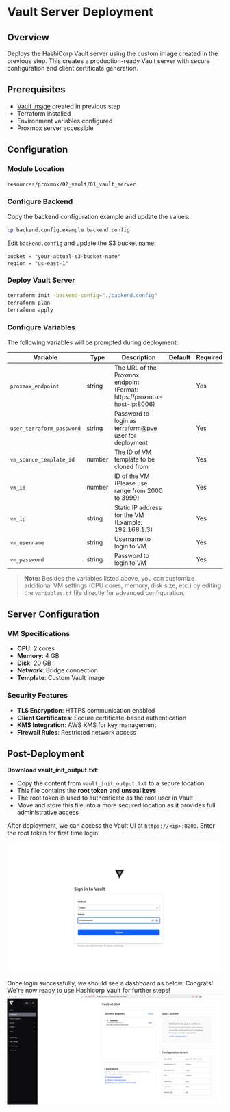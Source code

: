 # Vault Server Deployment

## Overview

Deploys the HashiCorp Vault server using the custom image created in the previous step. This creates a production-ready Vault server with secure configuration and client certificate generation.

## Prerequisites

- [Vault image](./vault_image.md) created in previous step
- Terraform installed
- Environment variables configured
- Proxmox server accessible

## Configuration

### Module Location

```bash
resources/proxmox/02_vault/01_vault_server
```

### Configure Backend

Copy the backend configuration example and update the values:

```bash
cp backend.config.example backend.config
```

Edit `backend.config` and update the S3 bucket name:

```hcl
bucket = "your-actual-s3-bucket-name"
region = "us-east-1"
```

### Deploy Vault Server

```bash
terraform init -backend-config="./backend.config"
terraform plan
terraform apply
```

### Configure Variables

The following variables will be prompted during deployment:

| Variable | Type | Description | Default | Required |
|---|---|---|---|---|
| `proxmox_endpoint` | string | The URL of the Proxmox endpoint (Format: https://proxmox-host-ip:8006) |  | Yes |
| `user_terraform_password` | string | Password to login as terraform@pve user for deployment |  | Yes |
| `vm_source_template_id` | number | The ID of VM template to be cloned from | | Yes |
| `vm_id` | number | ID of the VM (Please use range from 2000 to 3999) |  | Yes |
| `vm_ip` | string | Static IP address for the VM (Example: 192.168.1.3) |  | Yes |
| `vm_username` | string | Username to login to VM |  | Yes |
| `vm_password` | string | Password to login to VM |  | Yes |

> **Note:** Besides the variables listed above, you can customize additional VM settings (CPU cores, memory, disk size, etc.) by editing the `variables.tf` file directly for advanced configuration.

## Server Configuration

### **VM Specifications**
- **CPU**: 2 cores
- **Memory**: 4 GB
- **Disk**: 20 GB
- **Network**: Bridge connection
- **Template**: Custom Vault image

### **Security Features**
- **TLS Encryption**: HTTPS communication enabled
- **Client Certificates**: Secure certificate-based authentication
- **KMS Integration**: AWS KMS for key management
- **Firewall Rules**: Restricted network access

## Post-Deployment

**Download vault_init_output.txt**:
   - Copy the content from `vault_init_output.txt` to a secure location
   - This file contains the **root token** and **unseal keys**
   - The root token is used to authenticate as the root user in Vault
   - Move and store this file into a more secured location as it provides full administrative access


After deployment, we can access the Vault UI at `https://<ip>:8200`. Enter the root token for first time login!

![Vault UI Login Screen](./images/vault_login.png)

Once login successfully, we should see a dashboard as below. Congrats! We're now ready to use Hashicorp Vault for further steps!
![Vault UI Dashboard](./images/vault_dashboard.png)
